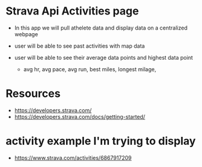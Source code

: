 # Strava Api Activities page

- In this app we will pull athelete data and display data on a centralized webpage

- user will be able to see past activities with map data

- user will be able to see their average data points and highest data point
    - avg hr, avg pace, avg run, best miles, longest milage, 

# Resources 
- https://developers.strava.com/
- https://developers.strava.com/docs/getting-started/

# activity example I'm trying to display 
 - https://www.strava.com/activities/6867917209